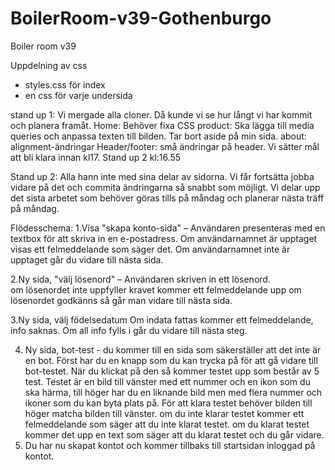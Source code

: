 # BoilerRoom-v39-Gothenburgo
Boiler room v39


Uppdelning av css
- styles.css för index
- en css för varje undersida

stand up 1:
Vi mergade alla cloner. Då kunde vi se hur långt vi har kommit och planera framåt. 
Home: Behöver fixa CSS
product: Ska lägga till media queries och anpassa texten till bilden. Tar bort aside på min sida.
about: alignment-ändringar
Header/footer: små ändringar på header. 
Vi sätter mål att bli klara innan kl17. Stand up 2  kl:16.55

Stand up 2:
Alla hann inte med sina delar av sidorna. Vi får fortsätta jobba vidare på det och commita ändringarna så snabbt som möjligt. Vi delar upp det sista arbetet som behöver göras tills på måndag och planerar nästa träff på måndag.



Flödesschema:
1.Visa "skapa konto-sida" – Användaren presenteras med en textbox för att skriva in en e-postadress.
    Om användarnamnet är upptaget visas ett felmeddelande som säger det.
    Om användarnamnet inte är upptaget går du vidare till nästa sida.

2.Ny sida, "välj lösenord" – Användaren skriven in ett lösenord.    
    om lösenordet inte uppfyller kravet kommer ett felmeddelande upp
    om lösenordet godkänns så går man vidare till nästa sida.

3.Ny sida, välj födelsedatum
    Om indata fattas kommer ett felmeddelande, info saknas.
    Om all info fylls i går du vidare till nästa steg.

4. Ny sida, bot-test - du kommer till en sida som säkerställer att det inte är en bot. Först har du en knapp som du kan trycka på för att gå vidare till bot-testet. När du klickat på den så kommer testet upp som består av 5 test. Testet är en bild till vänster med ett nummer och en ikon som du ska härma, till höger har du en liknande bild men med flera nummer och ikoner som du kan byta plats på. För att klara testet behöver bilden till höger matcha bilden till vänster.
    om du inte klarar testet kommer ett felmeddelande som säger att du inte klarat testet.
    om du klarat testet kommer det upp en text som säger att du klarat testet och du går vidare.
5. Du har nu skapat kontot och kommer tillbaks till startsidan inloggad på kontot.